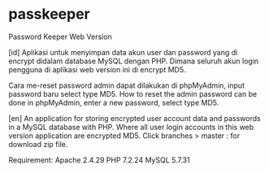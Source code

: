 # passkeeper
Password Keeper Web Version

[id] Aplikasi untuk menyimpan data akun user dan password yang di encrypt didalam database MySQL dengan PHP. Dimana seluruh akun login pengguna di aplikasi web version ini di encrypt MD5.

Cara me-reset password admin dapat dilakukan di phpMyAdmin, input password baru select type MD5.
How to reset the admin password can be done in phpMyAdmin, enter a new password, select type MD5.

[en] An application for storing encrypted user account data and passwords in a MySQL database with PHP. Where all user login accounts in this web version application are encrypted MD5. Click branches > master : for download zip file.



Requirement:
Apache 2.4.29
PHP 7.2.24
MySQL 5.7.31
